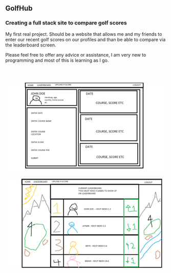 <h2>GolfHub</h2>

<h3> Creating a full stack site to compare golf scores</h3>


<p>My first real project. Should be a website that allows me and my friends to enter our recent golf scores on our profiles and than be able to compare via the leaderboard screen. </p>


<p>Please feel free to offer any advice or assistance, I am very new to programming and most of this is learning as I go.</p>
<br>
<br>

![Image of Planned Profile Page](style/PROFILE_PAGE.png)



![Image of Planned Leaderboard](style/LEADERBOARD_PAGE.png)
